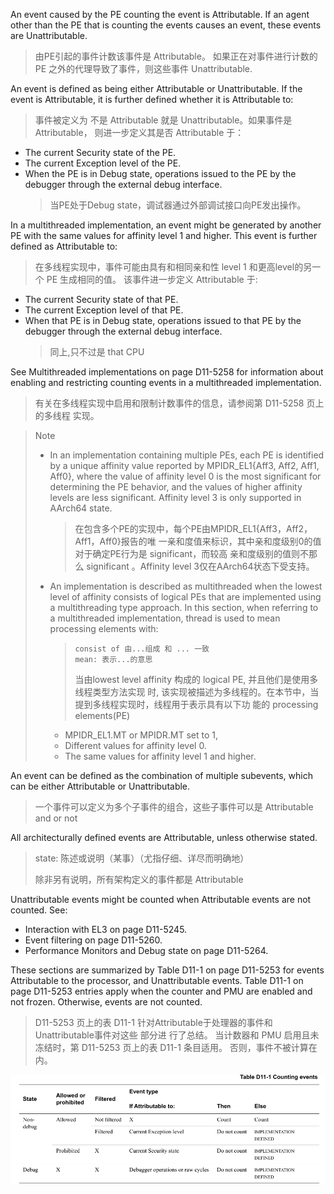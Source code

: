 An event caused by the PE counting the event is Attributable. If an agent other
than the PE that is counting the events causes an event, these events are
Unattributable.

> 由PE引起的事件计数该事件是 Attributable。 如果正在对事件进行计数的 PE 
> 之外的代理导致了事件，则这些事件 Unattributable.

An event is defined as being either Attributable or Unattributable. If the
event is Attributable, it is further defined whether it is Attributable to:

> 事件被定义为 不是 Attributable 就是 Unattributable。如果事件是Attributable，
> 则进一步定义其是否 Attributable 于：

* The current Security state of the PE.
* The current Exception level of the PE.
* When the PE is in Debug state, operations issued to the PE by the debugger
  through the external debug interface.
  > 当PE处于Debug state，调试器通过外部调试接口向PE发出操作。

In a multithreaded implementation, an event might be generated by another PE
with the same values for affinity level 1 and higher. This event is further
defined as Attributable to:

> 在多线程实现中，事件可能由具有和相同亲和性 level 1 和更高level的另一个 
> PE 生成相同的值。 该事件进一步定义 Attributable 于:

* The current Security state of that PE.
* The current Exception level of that PE.
* When that PE is in Debug state, operations issued to that PE by the debugger
  through the external debug interface.
  > 同上,只不过是 that CPU

See Multithreaded implementations on page D11-5258 for information about
enabling and restricting counting events in a multithreaded implementation.

> 有关在多线程实现中启用和限制计数事件的信息，请参阅第 D11-5258 页上的多线程
> 实现。

> Note
> * In an implementation containing multiple PEs, each PE is identified by a
>   unique affinity value reported by MPIDR_EL1{Aff3, Aff2, Aff1, Aff0}, where
>   the value of affinity level 0 is the most significant for determining the
>   PE behavior, and the values of higher affinity levels are less significant.
>   Affinity level 3 is only supported in AArch64 state.
>   > 在包含多个PE的实现中，每个PE由MPIDR_EL1{Aff3，Aff2，Aff1，Aff0}报告的唯
>   > 一亲和度值来标识，其中亲和度级别0的值对于确定PE行为是 significant，而较高
>   > 亲和度级别的值则不那么 significant 。Affinity level 3仅在AArch64状态下受支持。
>
> * An implementation is described as multithreaded when the lowest level of
>   affinity consists of logical PEs that are implemented using a
>   multithreading type approach. In this section, when referring to a
>   multithreaded implementation, thread is used to mean processing elements
>   with: 
>   > ```
>   > consist of 由...组成 和 ... 一致
>   > mean: 表示...的意思
>   > ```
>   > 
>   > 当由lowest level affinity 构成的 logical PE, 并且他们是使用多线程类型方法实现
>   > 时, 该实现被描述为多线程的。在本节中，当提到多线程实现时，线程用于表示具有以下功
>   > 能的 processing elements(PE)
>
>   + MPIDR_EL1.MT or MPIDR.MT set to 1, 
>   + Different values for affinity level 0. 
>   + The same values for affinity level 1 and higher. 

An event can be defined as the combination of multiple subevents, which can be
either Attributable or Unattributable. 

> 一个事件可以定义为多个子事件的组合，这些子事件可以是 Attributable and or not

All architecturally defined events are Attributable, unless otherwise stated. 

> state: 陈述或说明（某事）（尤指仔细、详尽而明确地）
>
> 除非另有说明，所有架构定义的事件都是 Attributable

Unattributable events might be counted when Attributable events are not
counted. See: 

* Interaction with EL3 on page D11-5245. 
* Event filtering on page D11-5260. 
* Performance Monitors and Debug state on page D11-5264.

These sections are summarized by Table D11-1 on page D11-5253 for events
Attributable to the processor, and Unattributable events. Table D11-1 on page
D11-5253 entries apply when the counter and PMU are enabled and not frozen.
Otherwise, events are not counted.

> D11-5253 页上的表 D11-1 针对Attributable于处理器的事件和Unattributable事件对这些
> 部分进 行了总结。 当计数器和 PMU 启用且未冻结时，第 D11-5253 页上的表 D11-1 
> 条目适用。 否则，事件不被计算在内。

![Table-D11-1](pic/Table-D11-1.png)
